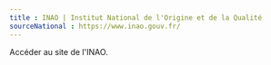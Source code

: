 ```yaml
---
title : INAO | Institut National de l'Origine et de la Qualité
sourceNational : https://www.inao.gouv.fr/
---
```

Accéder au site de l'INAO.
